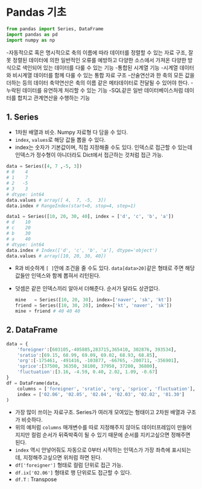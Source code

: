 # Pandas 기초

```py
from pandas import Series, DataFrame
import pandas as pd
import numpy as np
```

-자동적으로 혹은 명시적으로 축의 이름에 따라 데이터를 정렬할 수 있는 자료 구조, 잘못 정렬된 데이터에 의한 일반적인 오류를 예방하고 다양한 소스에서 가져온 다양한 방식으로 색인되어 있는 데이터를 다룰 수 있는 기능
-통합된 시계열 기능
-시계열 데이터와 비시계열 데이터를 함께 다룰 수 있는 통합 자료 구조
-산술연산과 한 축의 모든 값을 더하는 등의 데이터 축약연산은 축의 이름 같은 메타데이터로 전달될 수 있어야 한다.
-누락된 데이터를 유연하게 처리할 수 있는 기능
-SQL같은 일반 데이터베이스처럼 데이터를 합치고 관계연산을 수행하는 기능

## 1. Series

- 1차원 배열과 비슷. Numpy 자료형 다 담을 수 있다.
- `index`, `values`로 해당 값들 뽑을 수 있다.
- index는 숫자가 기본값이며, 직접 지정해줄 수도 있다. 인덱스로 접근할 수 있는데 인덱스가 정수형이 아니더라도 Dict에서 접근하는 것처럼 접근 가능.

```py
data = Series([4, 7 ,-5, 3])
# 0    4
# 1    7
# 2   -5
# 3    3
# dtype: int64
data.values # array([ 4,  7, -5,  3])
data.index # RangeIndex(start=0, stop=4, step=1)

data1 = Series([10, 20, 30, 40], index = ['d', 'c', 'b', 'a'])
# d    10
# c    20
# b    30
# a    40
# dtype: int64
data.index # Index(['d', 'c', 'b', 'a'], dtype='object')
data.values # array([10, 20, 30, 40])
```

- R과 비슷하게 `[ ]`안에 조건을 줄 수도 있다. `data[data>20]`같은 형태로 주면 해당 값들만 인덱스와 함께 뽑혀서 리턴된다.
- 덧셈은 같은 인덱스끼리 알아서 더해준다. 순서가 달라도 상관없다.

    ```py
    mine   = Series([10, 20, 30], index=['naver', 'sk', 'kt'])
    friend = Series([10, 30, 20], index=['kt', 'naver', 'sk'])
    mine + friend # 40 40 40
    ```

## 2. DataFrame

```py
data = {
    'foreigner':[603105,-405885,283715,365410, 302876, 393534],
    'sratio':[69.15, 68.99, 69.09, 69.02, 68.93, 68.85],
    'org':[-175461, -491416, -103877, -66765, -200711, -356901],
    'sprice':[37500, 36350, 38100, 37950, 37200, 36800],
    'fluctuation':[3.16, -4.59, 0.40, 2.02, 1.09, -0.67]
}
df = DataFrame(data,
    columns = ['foreigner', 'sratio', 'org', 'sprice', 'fluctuation'],
    index = ['02.06', '02.05', '02.04', '02.03', '02.02', '01.30']
)
```

- 가장 많이 쓰이는 자료구조. Series가 여러개 모여있는 형태이고 2차원 배열과 구조가 비슷하다.
- 위의 예처럼 `columns` 매개변수를 따로 지정해주지 않아도 데이터프레임이 만들어지지만 컬럼 순서가 뒤죽박죽이 될 수 있기 때문에 순서를 지키고싶으면 정해주면 된다.
- `index` 역시 안넣어줘도 자동으로 0부터 시작하는 인덱스가 가장 좌측에 표시되는데, 지정해주고싶으면 위처럼 하면 된다.
- `df['foreigner']` 형태로 컬럼 단위로 접근 가능.
- `df.ix['02.06']` 형태로 행 단위로도 접근할 수 있다.
- `df.T` : Transpose
